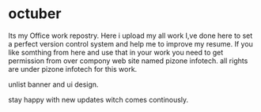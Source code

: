 # octuber
Its my Office work repostry.
Here i upload my all work I,ve done here to set a perfect version control system and help me to improve my resume.
If you like somthing from here and use that in your work you need to get permission from over compony web site named pizone infotech.
all rights are under pizone infotech for this work.

unlist banner and ui design.


stay happy with new updates witch comes continously.
